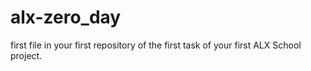 # alx-zero_day
first file in your first repository of the first task of your first ALX School project.
